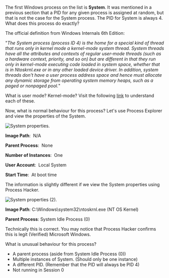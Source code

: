 The first Windows process on the list is **System**. It was mentioned in a previous section that a PID for any given process is assigned at random, but that is not the case for the System process. The PID for System is always 4. What does this process do exactly?

  

The official definition from Windows Internals 6th Edition:

  

"_The System process (process ID 4) is the home for a special kind of thread that runs only in kernel mode a kernel-mode system thread. System threads have all the attributes and contexts of regular user-mode threads (such as a hardware context, priority, and so on) but are different in that they run only in kernel-mode executing code loaded in system space, whether that is in Ntoskrnl.exe or in any other loaded device driver. In addition, system threads don't have a user process address space and hence must allocate any dynamic storage from operating system memory heaps, such as a paged or nonpaged pool._"

  

What is user mode? Kernel-mode? Visit the following [link](https://docs.microsoft.com/en-us/windows-hardware/drivers/gettingstarted/user-mode-and-kernel-mode) to understand each of these.

  

Now, what is normal behaviour for this process? Let's use Process Explorer and view the properties of the System.

  

![System properties.](https://assets.tryhackme.com/additional/windows-processes/system.png)  

  

**Image Path**:  N/A

**Parent Process**:  None

**Number of Instances**:  One

**User Account**:  Local System

**Start Time**:  At boot time

  

The information is slightly different if we view the System properties using Process Hacker. 

  

![System properties (2).](https://assets.tryhackme.com/additional/windows-processes/system2.png)  

  

**Image Path**: C:\Windows\system32\ntoskrnl.exe (NT OS Kernel)

**Parent Process**: System Idle Process (0)

  

Technically this is correct. You may notice that Process Hacker confirms this is legit (Verified) Microsoft Windows. 

  

What is unusual behaviour for this process?

- A parent process (aside from System Idle Process (0))
- Multiple instances of System. (Should only be one instance) 
- A different PID. (Remember that the PID will always be PID 4)
- Not running in Session 0